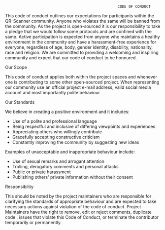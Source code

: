                                                       CODE OF CONDUCT

This code of conduct outlines our expectations for participants within the QR-Scanner community. Anyone who violates the same will be banned from the community.
As the project is open-sourced it is our responsibility to take a pledge that we would follow some protocols and are confined with the same.
Active participation is expected from anyone who maintains a healthy environment in the community and have a harassment-free experience for everyone, regardless of age, body, gender identity, disability, nationality, race and religion.
We are committed to providing a welcoming and inspiring community and expect that our code of conduct to be honoured.


Our Scope

This code of conduct applies both within the project spaces and whenever one is contributing to some other open-sourced project.
When representing our community use an official project e-mail address, valid social media account and most importantly polite behaviour.

Our Standards

We believe in creating a positive environment and it includes:

- Use of a polite and professional language
- Being respectful and inclusive of differing viewpoints and experiences
- Appreciating others who willingly contribute
- Gracefully accepting constructive criticism
- Constantly improving the community by suggesting new ideas

Examples of unacceptable and inappropriate behaviour include:

- Use of sexual remarks and arrogant attention
- Trolling, derogatory comments and personal attacks
- Public or private harassment
- Publishing others' private information without their consent


Responsibility

This should be noted by the project maintainers who are responsible for clarifying the standards of appropriate behaviour and are expected to take necessary actions against violation of the code of conduct.
Project Maintainers have the right to remove, edit or reject comments, duplicate code , issues that violate this Code of Conduct, or terminate the contributor temporarily or permanently.



